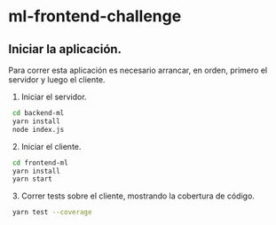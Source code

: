 # ml-frontend-challenge

## Iniciar la aplicación.

Para correr esta aplicación es necesario arrancar, en orden, primero el servidor y luego el cliente.

1. Iniciar el servidor.

```sh
 cd backend-ml
 yarn install
 node index.js
```

2. Iniciar el cliente.

```sh
 cd frontend-ml
 yarn install
 yarn start
```

3. Correr tests sobre el cliente, mostrando la cobertura de código.

```sh
 yarn test --coverage
```
